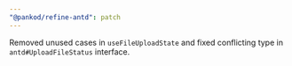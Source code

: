 ```yaml
---
"@pankod/refine-antd": patch
---
```


Removed unused cases in `useFileUploadState` and fixed conflicting type in `antd#UploadFileStatus` interface.
